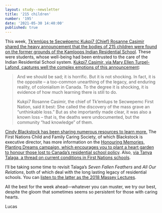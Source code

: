 ```yaml
---
layout: study--newsletter
title: '215 children'
number: '195'
date: '2021-05-30 14:40:00'
published: true
---
```


This week, [Tk’emlúps te Secwépemc Kukpi7 (Chief) Rosanne
Casimir shared the heavy announcement that the bodies of 215 children were found on the former grounds of the Kamloops Indian Residential School](https://tkemlups.ca/wp-content/uploads/05-May-27-2021-TteS-MEDIA-RELEASE.pdf). These were students, whose well-being had been entrusted to the care of the Indian Residential School system. [Kukpi7 Casimir, via Mary Ellen Turpel-Lafond, captures well the complex emotions of this announcement](https://www.theglobeandmail.com/opinion/article-the-discovery-of-a-mass-grave-at-a-former-residential-school-is-just/): 

> And we should be sad; it is horrific. But it is not shocking. In fact, it is the opposite – a too-common unearthing of the legacy, and enduring reality, of colonialism in Canada. To the degree it is shocking, it is evidence of how much learning there is still to do.
>
> Kukpi7 Rosanne Casimir, the chief of Tk’emlups te Secwepemc First Nation, said it best: She called the discovery of the mass grave an “unthinkable loss.” But as she importantly made clear, it was also a known loss – that is, the deaths were undocumented, but the community “had knowledge” of them.

[Cindy Blackstock has been sharing numerous resources to learn more.](https://twitter.com/cblackst/status/1398394218469638147) The First Nations Child and Family Caring Society, of which Blackstock is executive director, has more information on the [Honouring Memories, Planting Dreams campaign, which encourages you to plant a heart garden to honour those lost to Canada’s residential school policy](https://fncaringsociety.com/honouring-memories-planting-dreams). Also, [via Tanya Talaga, a thread on current conditions in First Nations schools](https://twitter.com/maggie_wente/status/1398816961195384833).

I’ll be taking some time to revisit Talaga’s _Seven Fallen Feathers_ and _All Our Relations_, both of which deal with the long lasting legacy of residential schools. You can [listen to the latter as the 2018 Massey Lectures](https://www.cbc.ca/radio/ideas/the-2018-cbc-massey-lectures-all-our-relations-finding-the-path-forward-1.4763007).

All the best for the week ahead—whatever you can muster, we try our best, despite the gloom that sometimes seems so persistent for those with caring hearts.

Lucas

